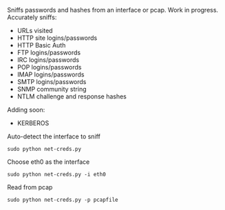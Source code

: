 Sniffs passwords and hashes from an interface or pcap. Work in progress. Accurately sniffs:

* URLs visited
* HTTP site logins/passwords
* HTTP Basic Auth
* FTP logins/passwords
* IRC logins/passwords
* POP logins/passwords
* IMAP logins/passwords
* SMTP logins/passwords
* SNMP community string
* NTLM challenge and response hashes

Adding soon:
* KERBEROS

Auto-detect the interface to sniff

```sudo python net-creds.py```


Choose eth0 as the interface

```sudo python net-creds.py -i eth0```


Read from pcap

```sudo python net-creds.py -p pcapfile```
